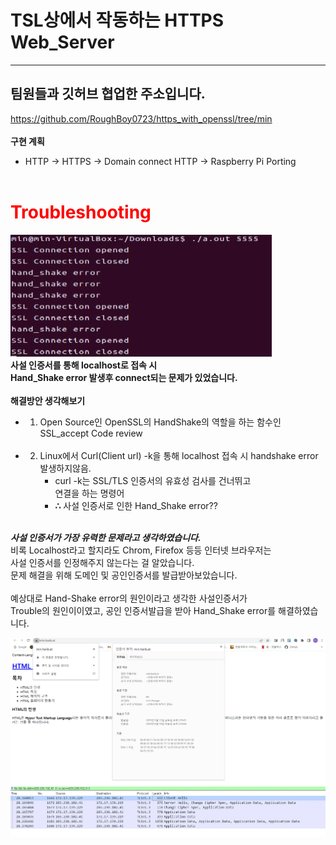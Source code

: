 # TSL상에서 작동하는 HTTPS Web_Server
---
## 팀원들과 깃허브 협업한 주소입니다.</br>
https://github.com/RoughBoy0723/https_with_openssl/tree/min
</br></br>
**구현 계획**
 * HTTP -> HTTPS -> Domain connect HTTP -> Raspberry Pi Porting
</br></br>

# **<span style="color:red"> Troubleshooting</span>**</br>
![Alt text](handshake_err.JPG)
 </br>**사설 인증서를 통해 localhost로 접속 시</br> Hand_Shake error 발생후 connect되는 문제가 있었습니다.**</br>
</br>**해결방안 생각해보기**
  * 1. Open Source인 OpenSSL의 HandShake의 역할을 하는 함수인 SSL_accept Code review</br></br>
   * 2. Linux에서 Curl(Client url) -k을 통해 localhost 접속 시 handshake error 발생하지않음.
        * curl -k는 SSL/TLS 인증서의 유효성 검사를 건너뛰고 
        </br>연결을 하는 명령어
        * **∴** 사설 인증서로 인한 Hand_Shake error??</br></br>

***사설 인증서가 가장 유력한 문제라고 생각하였습니다.***</br>
비록 Localhost라고 할지라도 Chrom, Firefox 등등 인터넷 브라우저는
</br>사설 인증서를 인정해주지 않는다는 걸 알았습니다.
</br>문제 해결을 위해 도메인 및 공인인증서를 발급받아보았습니다.
</br></br>예상대로 Hand-Shake error의 원인이라고 생각한 사설인증서가</br> Trouble의 원인이이였고, 공인 인증서발급을 받아 Hand_Shake error를 해결하였습니다.
</br>

![Alt text](domain.png)
![Alt text](domain_wireshark.png)
